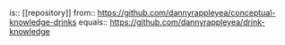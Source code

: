 is:: [[repository]]
from:: https://github.com/dannyrappleyea/conceptual-knowledge-drinks
equals:: https://github.com/dannyrappleyea/drink-knowledge

